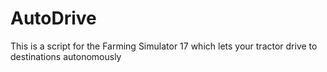 # AutoDrive
This is a script for the Farming Simulator 17 which lets your tractor drive to destinations autonomously
